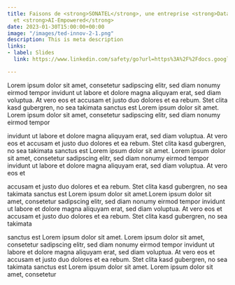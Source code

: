 ```yaml
---
title: Faisons de <strong>SONATEL</strong>, une entreprise <strong>Data-Driven</strong>
  et <strong>AI-Empowered</strong>
date: 2023-01-30T15:00:00+00:00
image: "/images/ted-innov-2-1.png"
description: This is meta description
links:
- label: Slides
  link: https://www.linkedin.com/safety/go?url=https%3A%2F%2Fdocs.google.com%2Fpresentation%2Fd%2F1Tgj-T6ACTh_bmtn_-O0gThEc_41FeQEU_SO_BPa0tn4&trk=flagship-messaging-web&messageThreadUrn=urn%3Ali%3AmessagingThread%3A2-OWM4ZTQ1MWItMzYwYi00ODBhLTllMDktOGM0NmQ0ZTU3NGU0XzAxMg%3D%3D&lipi=urn%3Ali%3Apage%3Ad_flagship3_feed%3BLBskgjkYSEmW6RLxRcnZjw%3D%3D

---
```

Lorem ipsum dolor sit amet, consetetur sadipscing elitr, sed diam nonumy eirmod tempor invidunt ut labore et dolore magna aliquyam erat, sed diam voluptua. At vero eos et accusam et justo duo dolores et ea rebum. Stet clita kasd gubergren, no sea takimata sanctus est Lorem ipsum dolor sit amet. Lorem ipsum dolor sit amet, consetetur sadipscing elitr, sed diam nonumy eirmod tempor 

invidunt ut labore et dolore magna aliquyam erat, sed diam voluptua. At vero eos et accusam et justo duo dolores et ea rebum. Stet clita kasd gubergren, no sea takimata sanctus est Lorem ipsum dolor sit amet. Lorem ipsum dolor sit amet, consetetur sadipscing elitr, sed diam nonumy eirmod tempor invidunt ut labore et dolore magna aliquyam erat, sed diam voluptua. At vero eos et

accusam et justo duo dolores et ea rebum. Stet clita kasd gubergren, no sea takimata sanctus est Lorem ipsum dolor sit amet.Lorem ipsum dolor sit amet, consetetur sadipscing elitr, sed diam nonumy eirmod tempor invidunt ut labore et dolore magna aliquyam erat, sed diam voluptua. At vero eos et accusam et justo duo dolores et ea rebum. Stet clita kasd gubergren, no sea takimata

sanctus est Lorem ipsum dolor sit amet. Lorem ipsum dolor sit amet, consetetur sadipscing elitr, sed diam nonumy eirmod tempor invidunt ut labore et dolore magna aliquyam erat, sed diam voluptua. At vero eos et accusam et justo duo dolores et ea rebum. Stet clita kasd gubergren, no sea takimata sanctus est Lorem ipsum dolor sit amet. Lorem ipsum dolor sit amet, consetetur